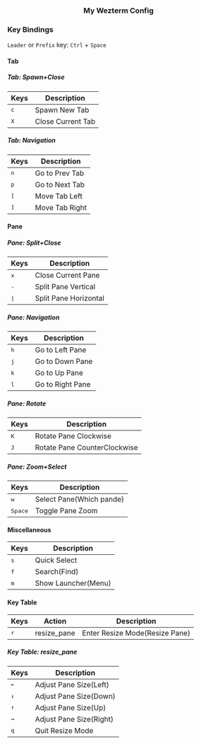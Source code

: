 <h3 align="center">My Wezterm Config</h3>

### Key Bindings

`Leader` or `Prefix` key: `Ctrl` + `Space`

#### Tab

##### Tab: Spawn+Close

| Keys                     | Description                            |
| ------------------------ | -------------------------------------- |
| <kbd>c</kbd>             | Spawn New Tab                          |
| <kbd>X</kbd>             | Close Current Tab                      |

##### Tab: Navigation

| Keys                     | Description                            |
| ------------------------ | -------------------------------------- |
| <kbd>n</kbd>             | Go to Prev Tab                         |
| <kbd>p</kbd>             | Go to Next Tab                         |
| <kbd>[</kbd>             | Move Tab Left                          |
| <kbd>]</kbd>             | Move Tab Right                         |

#### Pane

##### Pane: Split+Close

| Keys                     | Description                            |
| ------------------------ | -------------------------------------- |
| <kbd>x</kbd>             | Close Current Pane                     |
| <kbd>-</kbd>             | Split Pane Vertical                    |
| <kbd>\|</kbd>            | Split Pane Horizontal                  |

##### Pane: Navigation

| Keys                     | Description                            |
| ------------------------ | -------------------------------------- |
| <kbd>h</kbd>             | Go to Left Pane                        |
| <kbd>j</kbd>             | Go to Down Pane                        |
| <kbd>k</kbd>             | Go to Up Pane                          |
| <kbd>l</kbd>             | Go to Right Pane                       |

##### Pane: Rotate

| Keys                     | Description                            |
| ------------------------ | -------------------------------------- |
| <kbd>K</kbd>             | Rotate Pane Clockwise                  |
| <kbd>J</kbd>             | Rotate Pane CounterClockwise           |


##### Pane: Zoom+Select

| Keys                     | Description                            |
| ------------------------ | -------------------------------------- |
| <kbd>w</kbd>             | Select Pane(Which pande)               |
| <kbd>Space</kbd>         | Toggle Pane Zoom                       |

#### Miscellaneous

| Keys                     | Description                            |
| ------------------------ | -------------------------------------- |
| <kbd>s</kbd>             | Quick Select                           |
| <kbd>f</kbd>             | Search(Find)                           |
| <kbd>m</kbd>             | Show Launcher(Menu)                    |

#### Key Table

| Keys                     | Action           | Description                            |
| ------------------------ | ---------------- | -------------------------------------- |
| <kbd>r</kbd>             | resize_pane      | Enter Resize Mode(Resize Pane)         |

##### Key Table: resize_pane

| Keys                     | Description                            |
| ------------------------ | -------------------------------------- |
| <kbd>←</kbd>             | Adjust Pane Size(Left)                 |
| <kbd>↓</kbd>             | Adjust Pane Size(Down)                 |
| <kbd>↑</kbd>             | Adjust Pane Size(Up)                   |
| <kbd>→</kbd>             | Adjust Pane Size(Right)                |
| <kbd>q</kbd>             | Quit Resize Mode                       |
